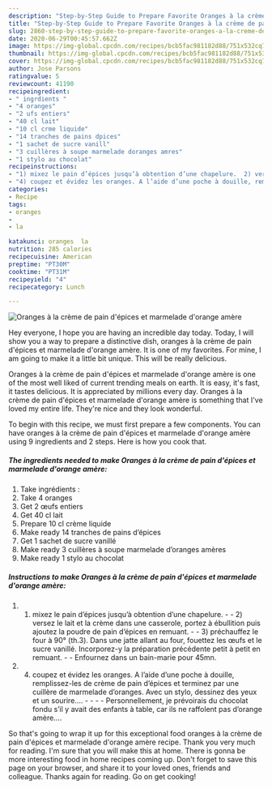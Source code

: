 ```yaml
---
description: "Step-by-Step Guide to Prepare Favorite Oranges à la crème de pain d&amp;#39;épices et marmelade d&amp;#39;orange amère"
title: "Step-by-Step Guide to Prepare Favorite Oranges à la crème de pain d&amp;#39;épices et marmelade d&amp;#39;orange amère"
slug: 2860-step-by-step-guide-to-prepare-favorite-oranges-a-la-creme-de-pain-d-and-39-epices-et-marmelade-d-and-39-orange-amere
date: 2020-06-29T00:45:57.662Z
image: https://img-global.cpcdn.com/recipes/bcb5fac981182d88/751x532cq70/oranges-a-la-creme-de-pain-depices-et-marmelade-dorange-amere-photo-principale-de-la-recette.jpg
thumbnail: https://img-global.cpcdn.com/recipes/bcb5fac981182d88/751x532cq70/oranges-a-la-creme-de-pain-depices-et-marmelade-dorange-amere-photo-principale-de-la-recette.jpg
cover: https://img-global.cpcdn.com/recipes/bcb5fac981182d88/751x532cq70/oranges-a-la-creme-de-pain-depices-et-marmelade-dorange-amere-photo-principale-de-la-recette.jpg
author: Jose Parsons
ratingvalue: 5
reviewcount: 41190
recipeingredient:
- " ingrdients "
- "4 oranges"
- "2 ufs entiers"
- "40 cl lait"
- "10 cl crme liquide"
- "14 tranches de pains dpices"
- "1 sachet de sucre vanill"
- "3 cuillères à soupe marmelade doranges amres"
- "1 stylo au chocolat"
recipeinstructions:
- "1) mixez le pain d’épices jusqu’à obtention d’une chapelure.  2) versez le lait et la crème dans une casserole, portez à ébullition puis ajoutez la poudre de pain d’épices en remuant.  3) préchauffez le four à 90° (th.3). Dans une jatte allant au four, fouettez les œufs et le sucre vanillé. Incorporez-y la préparation précédente petit à petit en remuant.  Enfournez dans un bain-marie pour 45mn."
- "4) coupez et évidez les oranges. A l’aide d’une poche à douille, remplissez-les de crème de pain d’épices et terminez par une cuillère de marmelade d’oranges. Avec un stylo, dessinez des yeux et un sourire....     Personnellement, je prévoirais du chocolat fondu s’il y avait des enfants à table, car ils ne raffolent pas d’orange amère...."
categories:
- Recipe
tags:
- oranges
- 
- la

katakunci: oranges  la 
nutrition: 285 calories
recipecuisine: American
preptime: "PT30M"
cooktime: "PT31M"
recipeyield: "4"
recipecategory: Lunch

---
```



![Oranges à la crème de pain d&#39;épices et marmelade d&#39;orange amère](https://img-global.cpcdn.com/recipes/bcb5fac981182d88/751x532cq70/oranges-a-la-creme-de-pain-depices-et-marmelade-dorange-amere-photo-principale-de-la-recette.jpg)

Hey everyone, I hope you are having an incredible day today. Today, I will show you a way to prepare a distinctive dish, oranges à la crème de pain d&#39;épices et marmelade d&#39;orange amère. It is one of my favorites. For mine, I am going to make it a little bit unique. This will be really delicious.



Oranges à la crème de pain d&#39;épices et marmelade d&#39;orange amère is one of the most well liked of current trending meals on earth. It is easy, it's fast, it tastes delicious. It is appreciated by millions every day. Oranges à la crème de pain d&#39;épices et marmelade d&#39;orange amère is something that I've loved my entire life. They're nice and they look wonderful.


To begin with this recipe, we must first prepare a few components. You can have oranges à la crème de pain d&#39;épices et marmelade d&#39;orange amère using 9 ingredients and 2 steps. Here is how you cook that.

<!--inarticleads1-->

##### The ingredients needed to make Oranges à la crème de pain d&#39;épices et marmelade d&#39;orange amère:

1. Take  ingrédients :
1. Take 4 oranges
1. Get 2 œufs entiers
1. Get 40 cl lait
1. Prepare 10 cl crème liquide
1. Make ready 14 tranches de pains d’épices
1. Get 1 sachet de sucre vanillé
1. Make ready 3 cuillères à soupe marmelade d’oranges amères
1. Make ready 1 stylo au chocolat




<!--inarticleads2-->

##### Instructions to make Oranges à la crème de pain d&#39;épices et marmelade d&#39;orange amère:

1. 1) mixez le pain d’épices jusqu’à obtention d’une chapelure. -  - 2) versez le lait et la crème dans une casserole, portez à ébullition puis ajoutez la poudre de pain d’épices en remuant. -  - 3) préchauffez le four à 90° (th.3). Dans une jatte allant au four, fouettez les œufs et le sucre vanillé. Incorporez-y la préparation précédente petit à petit en remuant. -  - Enfournez dans un bain-marie pour 45mn.
1. 4) coupez et évidez les oranges. A l’aide d’une poche à douille, remplissez-les de crème de pain d’épices et terminez par une cuillère de marmelade d’oranges. Avec un stylo, dessinez des yeux et un sourire.... -  -   -  - Personnellement, je prévoirais du chocolat fondu s’il y avait des enfants à table, car ils ne raffolent pas d’orange amère....




So that's going to wrap it up for this exceptional food oranges à la crème de pain d&#39;épices et marmelade d&#39;orange amère recipe. Thank you very much for reading. I'm sure that you will make this at home. There is gonna be more interesting food in home recipes coming up. Don't forget to save this page on your browser, and share it to your loved ones, friends and colleague. Thanks again for reading. Go on get cooking!
